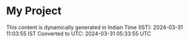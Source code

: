 # My Project

This content is dynamically generated in Indian Time (IST): 2024-03-31 11:03:55 IST
Converted to UTC: 2024-03-31 05:33:55 UTC
